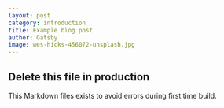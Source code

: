 ```yaml
---
layout: post
category: introduction
title: Example blog post
author: Gatsby
image: wes-hicks-456072-unsplash.jpg
---
```


## Delete this file in production

This Markdown files exists to avoid errors during first time build.
